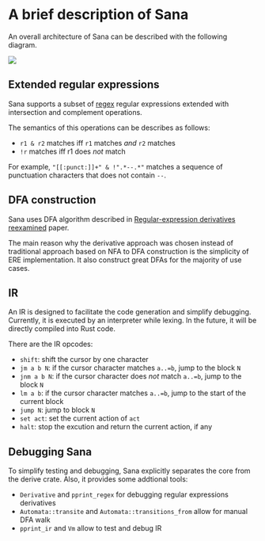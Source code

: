 # A brief description of Sana

An overall architecture of Sana can be described with the following diagram.

![](https://gist.githubusercontent.com/suhr/39ace61727acbcec7003a617a5321c86/raw/22bf8311a2a505bd3c1f49af19909a000e364c45/sana-architecture.svg)

## Extended regular expressions

Sana supports a subset of [regex](https://lib.rs/crates/regex) regular expressions extended with intersection and complement operations.

The semantics of this operations can be describes as follows:

- `r1 & r2` matches iff `r1` matches *and* `r2` matches
- `!r` matches iff r1 does *not* match

For example, `"[[:punct:]]+" & !".*--.*"` matches a sequence of punctuation characters that does not contain `--`.

## DFA construction

Sana uses DFA algorithm described in [Regular-expression derivatives reexamined](https://www.ccs.neu.edu/home/turon/re-deriv.pdf) paper.

The main reason why the derivative approach was chosen instead of traditional approach based on NFA to DFA construction is the simplicity of ERE implementation. It also construct great DFAs for the majority of use cases.

## IR

An IR is designed to facilitate the code generation and simplify debugging. Currently, it is executed by an interpreter while lexing. In the future, it will be directly compiled into Rust code.

There are the IR opcodes:

- `shift`: shift the cursor by one character
- `jm a b N`: if the cursor character matches `a..=b`, jump to the block `N`
- `jnm a b N`: if the cursor character does *not* match `a..=b`, jump to the block `N`
- `lm a b`: if the cursor character matches `a..=b`, jump to the start of the current block
- `jump N`: jump to block `N`
- `set act`: set the current action of `act`
- `halt`: stop the excution and return the current action, if any

## Debugging Sana

To simplify testing and debugging, Sana explicitly separates the core from the derive crate. Also, it provides some addtional tools:

- `Derivative` and `pprint_regex` for debugging regular expressions derivatives
- `Automata::transite` and `Automata::transitions_from` allow for manual DFA walk
- `pprint_ir` and `Vm` allow to test and debug IR
